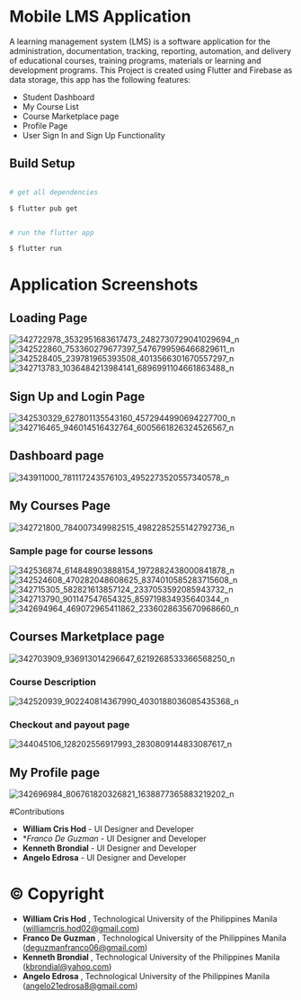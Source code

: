 
# Mobile LMS Application
A learning management system (LMS) is a software application for the administration, documentation, tracking, reporting, automation, and delivery of educational courses, training programs, materials or learning and development programs. This Project is created using Flutter and Firebase as data storage, this app has the following features:

 - Student Dashboard
 - My Course List
 - Course Marketplace page
 - Profile Page
 - User Sign In and Sign Up Functionality

 
## Build Setup
```bash

# get all dependencies

$ flutter pub get


# run the flutter app

$ flutter run


```

# Application Screenshots

## Loading Page
![342722978_3532951683617473_2482730729041029694_n](https://user-images.githubusercontent.com/73891177/236407352-58d2a1e3-1468-4231-9c3a-b32f6735a99f.jpg)
![342522860_753360279677397_5476799596466829611_n](https://user-images.githubusercontent.com/73891177/236407363-0d09ac9f-0147-4491-8f67-c8fef298ca35.jpg)
![342528405_239781965393508_4013566301670557297_n](https://user-images.githubusercontent.com/73891177/236407373-03b173b5-de37-4079-9f62-38ddef659dca.jpg)
![342713783_1036484213984141_6896991104661863488_n](https://user-images.githubusercontent.com/73891177/236407380-05f1f841-259a-4503-a10a-3bc7e94d7abd.jpg)

## Sign Up and Login Page
![342530329_627801135543160_4572944990694227700_n](https://user-images.githubusercontent.com/73891177/236407998-0bbb72a1-b05d-4936-995a-e6e738eeea84.jpg)
![342716465_946014516432764_6005661826324526567_n](https://user-images.githubusercontent.com/73891177/236408008-c9a1999f-63fa-42ae-91a9-03a528ed2248.jpg)

## Dashboard page
![343911000_781117243576103_4952273520557340578_n](https://user-images.githubusercontent.com/73891177/236408061-4c0b8494-3751-45fa-bb8b-946d0f5de6cf.jpg)

## My Courses Page 
![342721800_784007349982515_4982285255142792736_n](https://user-images.githubusercontent.com/73891177/236408140-8a2507a4-696d-4437-bb11-342f2c0bd75a.jpg)

### Sample page for course lessons
![342536874_614848903888154_1972882438000841878_n](https://user-images.githubusercontent.com/73891177/236408225-d22dc07e-eea1-4777-a7a9-c894a5afb032.jpg)
![342524608_470282048608625_8374010585283715608_n](https://user-images.githubusercontent.com/73891177/236408307-6e433cfe-075f-4fa1-a52a-1d4e10a322da.jpg)
![342715305_582821613857124_2337053592085943732_n](https://user-images.githubusercontent.com/73891177/236408330-9ad2052b-461e-4f95-833b-aee112d58f77.jpg)
![342713790_901147547654325_859719834935640344_n](https://user-images.githubusercontent.com/73891177/236408341-43157fd4-6c00-4c75-952d-53957e9eee7e.jpg)
![342694964_469072965411862_2336028635670968660_n](https://user-images.githubusercontent.com/73891177/236408352-26a886c3-138c-496b-99a6-fedff77f368f.jpg)

## Courses Marketplace page
![342703909_936913014296647_6219268533366568250_n](https://user-images.githubusercontent.com/73891177/236408426-75653585-8264-43ec-b083-d0f7206ec677.jpg)

### Course Description
![342520939_902240814367990_4030188036085435368_n](https://user-images.githubusercontent.com/73891177/236408522-8917fe01-ee0b-4032-bff1-e1715b94b092.jpg)

### Checkout and payout page
![344045106_128202556917993_2830809144833087617_n](https://user-images.githubusercontent.com/73891177/236408606-e67d6800-a7dd-4517-ae2b-71e905f9e2b0.jpg)

## My Profile page
  ![342696984_806761820326821_1638877365883219202_n](https://user-images.githubusercontent.com/73891177/236408666-f0f799a0-0f1a-4348-8d52-1ec9c2b0373f.jpg)


#Contributions
* **William Cris Hod** - UI Designer and Developer
* **Franco De Guzman* - UI Designer and Developer
* **Kenneth Brondial** - UI Designer and Developer
* **Angelo Edrosa** - UI Designer and Developer

# ©  Copyright 
* **William Cris Hod** , Technological University of the Philippines Manila (williamcris.hod02@gmail.com)
* **Franco De Guzman** , Technological University of the Philippines Manila (deguzmanfranco06@gmail.com)
* **Kenneth Brondial** , Technological University of the Philippines Manila (kbrondial@yahoo.com)
* **Angelo Edrosa** , Technological University of the Philippines Manila (angelo21edrosa8@gmail.com)

